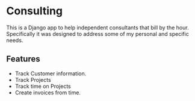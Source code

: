 Consulting
==========

This is a Django app to help independent consultants that bill by the hour. Specifically it was designed to address some of my personal and specific needs.

Features
--------

* Track Customer information.
* Track Projects
* Track time on Projects
* Create invoices from time.

